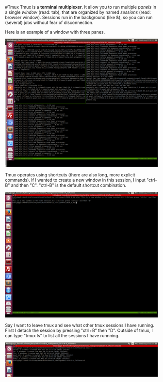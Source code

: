 #Tmux
Tmux is a **terminal multiplexer**. It allow you to run multiple *panels* in a single *window* (read: tab), that are organized by named *sessions* (read: browser window). Sessions run in the background (like &), so you can run (several) jobs without fear of disconnection.

Here is an example of a window with three panes.

![tmux image 1](https://github.com/Xevkin/Bioinfomatics-meeting-August-2016/blob/master/tmux_1.png)

Tmux operates using shortcuts (there are also long, more explicit commands). If I wanted to create a new window in this session, I input "ctrl-B" and then "C". "ctrl-B" is the default shortcut combination.

![tmux image 2](https://github.com/Xevkin/Bioinfomatics-meeting-August-2016/blob/master/tmux_2.png)

Say I want to leave tmux and see what other tmux sessions I have running. First I detach the session by pressing "ctrl+B" then "D". Outside of tmux, I can type "tmux ls" to list all the sessions I have runnning.

![tmux image 3](https://github.com/Xevkin/Bioinfomatics-meeting-August-2016/blob/master/tmux_3.png)

